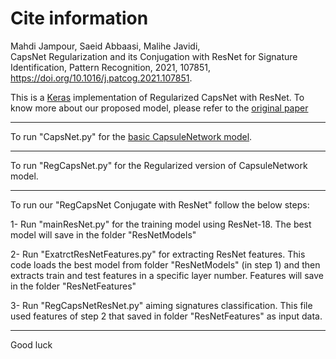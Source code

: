 # Cite information
Mahdi Jampour, Saeid Abbaasi, Malihe Javidi,                                         
CapsNet Regularization and its Conjugation with ResNet for Signature Identification,
Pattern Recognition, 2021, 107851, https://doi.org/10.1016/j.patcog.2021.107851.



This is a [Keras](https://keras.io/) implementation of Regularized CapsNet with ResNet.
To know more about our proposed model, please refer to the [original paper](https://www.sciencedirect.com/science/article/abs/pii/S0031320321000388)

**************************************************************************************************************************************************
To run "CapsNet.py" for the [basic CapsuleNetwork model](https://papers.nips.cc/paper/6975-dynamic-routing-between-capsules.pdf).

**************************************************************************************************************************************************
To run "RegCapsNet.py" for the Regularized version of CapsuleNetwork model.

**************************************************************************************************************************************************
To run our "RegCapsNet Conjugate with ResNet" follow the below steps:

1- Run "mainResNet.py" for the training model using ResNet-18.
The best model will save in the folder "ResNetModels"

2- Run "ExatrctResNetFeatures.py" for extracting ResNet features.
This code loads the best model from folder "ResNetModels" (in step 1) 
and then extracts train and test features in a specific layer number. 
Features will save in the folder "ResNetFeatures"

3- Run "RegCapsNetResNet.py" aiming signatures classification. This file
used features of step 2 that saved in folder "ResNetFeatures" as input data.
**************************************************************************************************************************************************

Good luck
